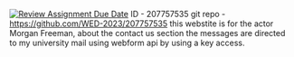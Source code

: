 [![Review Assignment Due Date](https://classroom.github.com/assets/deadline-readme-button-24ddc0f5d75046c5622901739e7c5dd533143b0c8e959d652212380cedb1ea36.svg)](https://classroom.github.com/a/GmyrjvXu)
ID - 207757535
git repo - https://github.com/WED-2023/207757535
this webstite is for the actor Morgan Freeman, about the contact us section the messages are directed to my university mail using webform api by using a key access.
